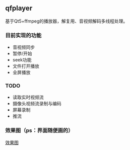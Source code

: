 ## qfplayer
基于Qt5+ffmpeg的播放器，解复用、音视频解码多线程处理。

### 目前实现的功能
- 音视频同步
- 暂停/开始
- seek功能
- 文件打开播放
- 全屏播放


### TODO
- 读取实时视频流
- 摄像头视频流录制与编码
- 屏幕录制
- 推流

### 效果图（ps：界面随便画的）
[效果图](https://github.com/liyoung1992/qfplayer/blob/master/play.jpg?raw=true)
